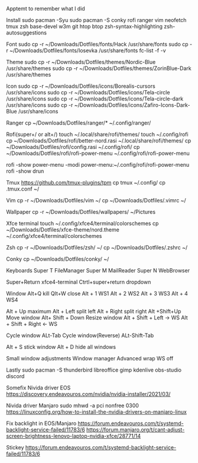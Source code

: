 Apptemt to remember what I did

Install
sudo pacman -Syu
sudo pacman -S conky rofi ranger vim neofetch tmux zsh base-devel w3m git htop btop zsh-syntax-highlighting zsh-autosuggestions

Font
sudo cp -r ~/Downloads/Dotfiles/fonts/Hack /usr/share/fonts
sudo cp -r ~/Downloads/Dotfiles/fonts/Iosevka /usr/share/fonts
fc-list -f -v

Theme
sudo cp -r ~/Downloads/Dotfiles/themes/Nordic-Blue /usr/share/themes
sudo cp -r ~/Downloads/Dotfiles/themes/ZorinBlue-Dark /usr/share/themes

Icon
sudo cp -r ~/Downloads/Dotfiles/icons/Borealis-cursors /usr/share/icons
sudo cp -r ~/Downloads/Dotfiles/icons/Tela-circle /usr/share/icons
sudo cp -r ~/Downloads/Dotfiles/icons/Tela-circle-dark /usr/share/icons
sudo cp -r ~/Downloads/Dotfiles/icons/Zafiro-Icons-Dark-Blue /usr/share/icons

Ranger
cp ~/Downloads/Dotfiles/ranger/* ~/.config/ranger/

Rofi(super+/ or alt+/)
touch ~/.local/share/rofi/themes/
touch ~/.config/rofi
cp ~/Downloads/Dotfiles/rofi/better-nord.rasi  ~/.local/share/rofi/themes/
cp ~/Downloads/Dotfiles/rofi/config.rasi ~/.config/rofi/
cp ~/Downloads/Dotfiles/rofi/rofi-power-menu ~/.config/rofi/rofi-power-menu

rofi -show power-menu -modi power-menu:~/.config/rofi/rofi-power-menu
rofi -show drun

Tmux
https://github.com/tmux-plugins/tpm
cp tmux ~/.config/
cp .tmux.conf ~/

Vim
cp -r ~/Downloads/Dotfiles/vim ~/
cp ~/Downloads/Dotfiles/.vimrc ~/

Wallpaper
cp -r ~/Downloads/Dotfiles/wallpapers/ ~/Pictures

Xfce terminal
touch ~/.config/xfce4/terminal/colorschemes
cp ~/Downloads/Dotfiles/xfce-theme/nord.theme ~/.config/xfce4/terminal/colorschemes

Zsh
cp -r ~/Downloads/Dotfiles/zsh/ ~/
cp ~/Downloads/Dotfiles/.zshrc ~/

Conky
cp ~/Downloads/Dotfiles/conky/ ~/

Keyboards
Super T FileManager
Super M MailReader
Super N WebBrowser

Super+Return xfce4-terminal
Ctrtl+super+return dropdown

Window
Alt+Q kill
Qlt+W close
Alt + 1 WS1
Alt + 2 WS2
Alt + 3 WS3
Alt + 4 WS4

Alt + Up maximum
Alt + Left split left
Alt + Right split right
Alt +Shift+Up Move window
Alt+ Shift + Down Resize window
Alt + Shift + Left -> WS
Alt + Shift + Right <- WS

Cycle window ALt-Tab
Cycle window(Reverse) ALt-Shift-Tab


Alt + S stick window
Alt + D hide all windows

Small window adjustments
Window manager
Advanced 
wrap WS off

Lastly
sudo pacman -S thunderbird libreoffice gimp kdenlive obs-studio discord

Somefix
Nivida driver EOS
https://discovery.endeavouros.com/nvidia/nvidia-installer/2021/03/

Nivida driver Manjaro
sudo mhwd -a pci nonfree 0300
https://linuxconfig.org/how-to-install-the-nvidia-drivers-on-manjaro-linux

Fix backlight in EOS/Manjaro
https://forum.endeavouros.com/t/systemd-backlight-service-failed/11783/6
https://forum.manjaro.org/t/cant-adjust-screen-brightness-lenovo-laptop-nvidia-xfce/28771/14

Stickey
https://forum.endeavouros.com/t/systemd-backlight-service-failed/11783/6




